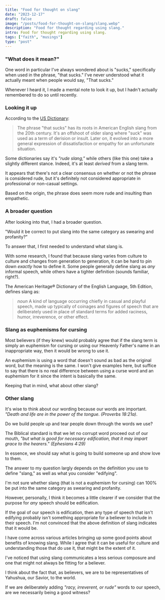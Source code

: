 ```yaml
---
title: "Food for thought on slang"
date: "2023-12-17"
draft: false
image: "/posts/food-for-thought-on-slang/slang.webp"
description: "Food for thought regarding using slang."
intro: Food for thought regarding using slang.
tags: ["faith", "musings"]
type: "post"
---
```



### "What does it mean?"

One word in particular I've always wondered about is "sucks," specifically when used in the phrase, "that sucks." I've never understood what it actually meant when people would say, "That sucks."

Whenever I heard it, I made a mental note to look it up, but I hadn't actually remembered to do so until recently.


### Looking it up

According to the [US Dictionary](https://usdictionary.com/idioms/that-sucks/):

> The phrase "that sucks" has its roots in American English slang from the 20th century. It's an offshoot of older slang where "suck" was used as a term of derision or insult. Later on, it evolved into a more general expression of dissatisfaction or empathy for an unfortunate situation.

Some dictionaries say it's *"rude slang,"* while others (like this one) take a slightly different stance. Indeed, it's at least *derived* from a slang term.

It appears that there's not a clear consensus on whether or not the phrase is considered rude, but it's definitely not considered appropriate in professional or non-casual settings.

Based on the origin, the phrase does seem more rude and insulting than empathetic.


### A broader question

After looking into that, I had a broader question. 

"Would it be correct to put slang into the same category as swearing and profanity?"

To answer that, I first needed to understand what slang is. 

With some research, I found that because slang varies from culture to culture and changes from generation to generation, it can be hard to pin down *exactly* how to define it. Some people generally define slang as *any* informal speech, while others have a tighter definition (sounds familiar, right?).

The American Heritage® Dictionary of the English Language, 5th Edition, defines slang as:

> *noun* A kind of language occurring chiefly in casual and playful speech, made up typically of coinages and figures of speech that are deliberately used in place of standard terms for added raciness, humor, irreverence, or other effect.


### Slang as euphemisms for cursing

Most believers (if they knew) would probably agree that if the slang term is simply an euphemism for cursing or using our Heavenly Father's name in an inappropriate way, then it would be wrong to use it.

An euphemism is using a word that doesn't sound as bad as the original word, but the meaning is the same. I won't give examples here, but suffice to say that there is no real difference between using a curse word and an euphemism for it since the intent is basically the same.

Keeping that in mind, what about other slang?


### Other slang

It's wise to think about our wording because our words are important. *"Death and life are in the power of the tongue. (Proverbs 18:21a)*.

Do we build people up and tear people down through the words we use?

The Biblical standard is that we let no corrupt word proceed out of our mouth, *"but what is good for necessary edification, that it may impart grace to the hearers." (Ephesians 4:29)* 

In essence, we should say what is going to build someone up and show love to them.

The answer to my question largly depends on the definition you use to define "slang," as well as what you consider "edifying".

I'm not sure whether slang (that is not a euphemism for cursing) can 100% be put into the same category as swearing and profanity. 

However, personally, I think it becomes a little clearer if we consider that the purpose for *any* speech should be edification.

If the goal of our speech is edification, then any type of speech that isn't edifying probably isn't something appropriate for a believer to include in their speech. I'm not convinced that the above definition of slang indicates that it would be.

I have come across various articles bringing up some good points about benefits of knowing slang. While I agree that it can be useful for culture and understanding those that do use it, that might be the extent of it.

I've noticed that using slang communicates a less serious composure and one that might not always be fitting for a believer. 

I think about the fact that, as believers, we are to be representatives of Yahushua, our Savior, to the world. 

If we are deliberately adding *"racy, irreverent, or rude"* words to our speech, are we necessarily being a good witness?
